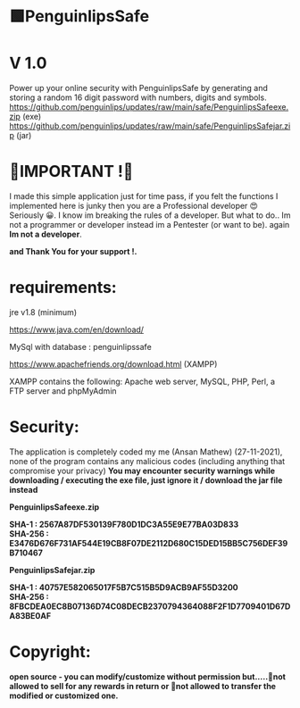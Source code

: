# 🟩PenguinlipsSafe 
# V 1.0<br>
Power up your online security with PenguinlipsSafe by generating and storing a random 16 digit password with numbers, digits and symbols.<br>
https://github.com/penguinlips/updates/raw/main/safe/PenguinlipsSafeexe.zip (exe)<br>
https://github.com/penguinlips/updates/raw/main/safe/PenguinlipsSafejar.zip (jar)


# 🔰IMPORTANT !🔰

I made this simple application just for time pass, if you felt the functions I implemented here is junky then you are a Professional developer 😍 Seriously 😀. I know im breaking the rules of a developer. But what to do.. Im not a programmer or developer instead im a Pentester (or want to be). again <b>Im not a developer</b>.


<b>and Thank You for your support !.</b>


# requirements:

jre v1.8 (minimum)

https://www.java.com/en/download/



MySql with database : penguinlipssafe

https://www.apachefriends.org/download.html (XAMPP)

XAMPP contains the following:
Apache web server, MySQL, PHP, Perl, a FTP server and phpMyAdmin


# Security:

The application is completely coded my me (Ansan Mathew) (27-11-2021), none of the program contains any malicious codes (including anything that compromise your privacy)
<b>You may encounter security warnings while downloading / executing the exe file, just ignore it / download the jar file instead<b>


<b>PenguinlipsSafeexe.zip</b>

SHA-1 : 2567A87DF530139F780D1DC3A55E9E77BA03D833<br>
SHA-256 : E3476D676F731AF544E19CB8F07DE2112D680C15DED15BB5C756DEF39B710467


<b>PenguinlipsSafejar.zip</b>

SHA-1 : 40757E582065017F5B7C515B5D9ACB9AF55D3200<br>
SHA-256 : 8FBCDEA0EC8B07136D74C08DECB2370794364088F2F1D7709401D67DA83BE0AF




# Copyright:

open source - you can modify/customize without permission but.....🔴not allowed to sell for any rewards in return or 🔴not allowed to transfer the modified or customized one.

